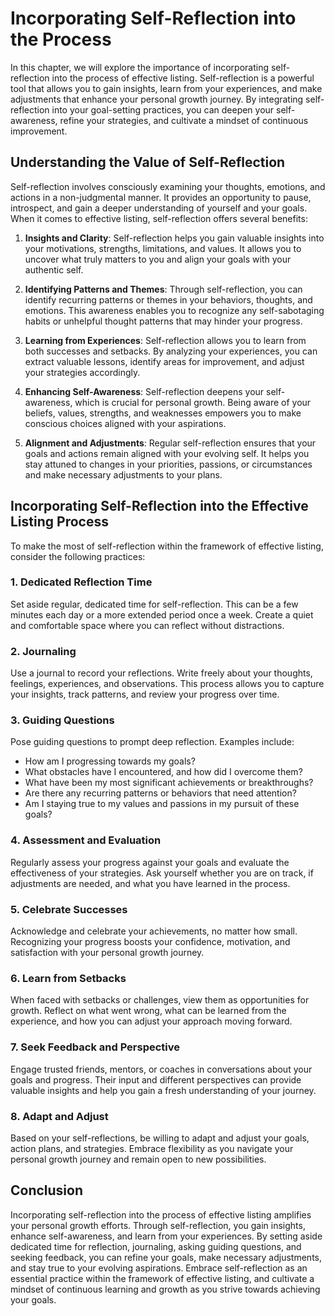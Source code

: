 Incorporating Self-Reflection into the Process
=========================================================

In this chapter, we will explore the importance of incorporating self-reflection into the process of effective listing. Self-reflection is a powerful tool that allows you to gain insights, learn from your experiences, and make adjustments that enhance your personal growth journey. By integrating self-reflection into your goal-setting practices, you can deepen your self-awareness, refine your strategies, and cultivate a mindset of continuous improvement.

**Understanding the Value of Self-Reflection**
----------------------------------------------

Self-reflection involves consciously examining your thoughts, emotions, and actions in a non-judgmental manner. It provides an opportunity to pause, introspect, and gain a deeper understanding of yourself and your goals. When it comes to effective listing, self-reflection offers several benefits:

1. **Insights and Clarity**: Self-reflection helps you gain valuable insights into your motivations, strengths, limitations, and values. It allows you to uncover what truly matters to you and align your goals with your authentic self.

2. **Identifying Patterns and Themes**: Through self-reflection, you can identify recurring patterns or themes in your behaviors, thoughts, and emotions. This awareness enables you to recognize any self-sabotaging habits or unhelpful thought patterns that may hinder your progress.

3. **Learning from Experiences**: Self-reflection allows you to learn from both successes and setbacks. By analyzing your experiences, you can extract valuable lessons, identify areas for improvement, and adjust your strategies accordingly.

4. **Enhancing Self-Awareness**: Self-reflection deepens your self-awareness, which is crucial for personal growth. Being aware of your beliefs, values, strengths, and weaknesses empowers you to make conscious choices aligned with your aspirations.

5. **Alignment and Adjustments**: Regular self-reflection ensures that your goals and actions remain aligned with your evolving self. It helps you stay attuned to changes in your priorities, passions, or circumstances and make necessary adjustments to your plans.

**Incorporating Self-Reflection into the Effective Listing Process**
--------------------------------------------------------------------

To make the most of self-reflection within the framework of effective listing, consider the following practices:

### **1. Dedicated Reflection Time**

Set aside regular, dedicated time for self-reflection. This can be a few minutes each day or a more extended period once a week. Create a quiet and comfortable space where you can reflect without distractions.

### **2. Journaling**

Use a journal to record your reflections. Write freely about your thoughts, feelings, experiences, and observations. This process allows you to capture your insights, track patterns, and review your progress over time.

### **3. Guiding Questions**

Pose guiding questions to prompt deep reflection. Examples include:

* How am I progressing towards my goals?
* What obstacles have I encountered, and how did I overcome them?
* What have been my most significant achievements or breakthroughs?
* Are there any recurring patterns or behaviors that need attention?
* Am I staying true to my values and passions in my pursuit of these goals?

### **4. Assessment and Evaluation**

Regularly assess your progress against your goals and evaluate the effectiveness of your strategies. Ask yourself whether you are on track, if adjustments are needed, and what you have learned in the process.

### **5. Celebrate Successes**

Acknowledge and celebrate your achievements, no matter how small. Recognizing your progress boosts your confidence, motivation, and satisfaction with your personal growth journey.

### **6. Learn from Setbacks**

When faced with setbacks or challenges, view them as opportunities for growth. Reflect on what went wrong, what can be learned from the experience, and how you can adjust your approach moving forward.

### **7. Seek Feedback and Perspective**

Engage trusted friends, mentors, or coaches in conversations about your goals and progress. Their input and different perspectives can provide valuable insights and help you gain a fresh understanding of your journey.

### **8. Adapt and Adjust**

Based on your self-reflections, be willing to adapt and adjust your goals, action plans, and strategies. Embrace flexibility as you navigate your personal growth journey and remain open to new possibilities.

Conclusion
----------

Incorporating self-reflection into the process of effective listing amplifies your personal growth efforts. Through self-reflection, you gain insights, enhance self-awareness, and learn from your experiences. By setting aside dedicated time for reflection, journaling, asking guiding questions, and seeking feedback, you can refine your goals, make necessary adjustments, and stay true to your evolving aspirations. Embrace self-reflection as an essential practice within the framework of effective listing, and cultivate a mindset of continuous learning and growth as you strive towards achieving your goals.

